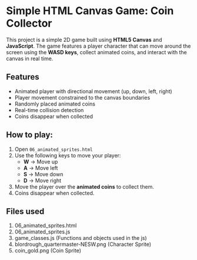 # Simple HTML Canvas Game: Coin Collector

This project is a simple 2D game built using **HTML5 Canvas** and **JavaScript**. The game features a player character that can move around the screen using the **WASD keys**, collect animated coins, and interact with the canvas in real time.

## Features

- Animated player with directional movement (up, down, left, right)
- Player movement constrained to the canvas boundaries
- Randomly placed animated coins
- Real-time collision detection
- Coins disappear when collected

## How to play:

1. Open `06_animated_sprites.html`
2. Use the following keys to move your player:
   - **W** → Move up
   - **A** → Move left
   - **S** → Move down
   - **D** → Move right
3. Move the player over the **animated coins** to collect them.
4. Coins disappear when collected.

## Files used

 1. 06_animated_sprites.html
 2. 06_animated_sprites.js
 3. game_classes.js (Functions and objects used in the js)
 4. blordrough_quartermaster-NESW.png (Character Sprite)
 5. coin_gold.png (Coin Sprite)

